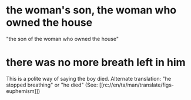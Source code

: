 # the woman's son, the woman who owned the house

"the son of the woman who owned the house"

# there was no more breath left in him

This is a polite way of saying the boy died. Alternate translation: "he stopped breathing" or "he died" (See: [[rc://en/ta/man/translate/figs-euphemism]])

